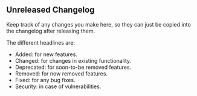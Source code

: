 ## Unreleased Changelog

Keep track of any changes you make here, so they can just be copied into the
changelog after releasing them.

The different headlines are:

- Added: for new features.
- Changed: for changes in existing functionality.
- Deprecated: for soon-to-be removed features.
- Removed: for now removed features.
- Fixed: for any bug fixes.
- Security: in case of vulnerabilities.
